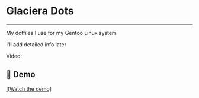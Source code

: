 # Glaciera Dots

---

My dotfiles I use for my Gentoo Linux system

I'll add detailed info later

Video:

## 🎥 Demo

[![Watch the demo]](https://www.youtube.com/watch?v=iyI5Qn-g230)

